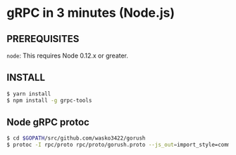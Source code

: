 # gRPC in 3 minutes (Node.js)

## PREREQUISITES

`node`: This requires Node 0.12.x or greater.

## INSTALL

```sh
$ yarn install
$ npm install -g grpc-tools
```

## Node gRPC protoc

```sh
$ cd $GOPATH/src/github.com/wasko3422/gorush
$ protoc -I rpc/proto rpc/proto/gorush.proto --js_out=import_style=commonjs,binary:rpc/example/node/ --grpc_out=rpc/example/node/ --plugin=protoc-gen-grpc=`which grpc_tools_node_protoc_plugin`
```
